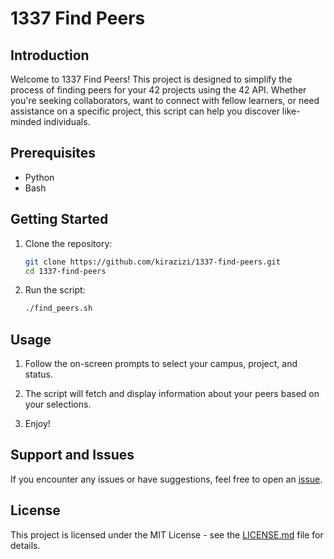 # 1337 Find Peers

## Introduction

Welcome to 1337 Find Peers! This project is designed to simplify the process of finding peers for your 42 projects using the 42 API. Whether you're seeking collaborators, want to connect with fellow learners, or need assistance on a specific project, this script can help you discover like-minded individuals.

## Prerequisites

- Python
- Bash

## Getting Started

1. Clone the repository:

    ```bash
    git clone https://github.com/kirazizi/1337-find-peers.git
    cd 1337-find-peers
    ```

2. Run the script:

    ```bash
    ./find_peers.sh
    ```

## Usage

1. Follow the on-screen prompts to select your campus, project, and status.

2. The script will fetch and display information about your peers based on your selections.

3. Enjoy!

## Support and Issues

If you encounter any issues or have suggestions, feel free to open an [issue](https://github.com/kirazizi/1337-find-peers/issues).

## License

This project is licensed under the MIT License - see the [LICENSE.md](LICENSE.md) file for details.
